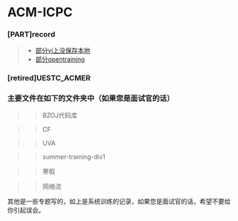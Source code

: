 # ACM-ICPC
### [PART]record
> - [部分vj上没保存本地](https://vjudge.net/user/lzuqer)
> - [部分opentraining](http://opentrains.snarknews.info)
### [retired]UESTC_ACMER
### 主要文件在如下的文件夹中（如果您是面试官的话）
>> BZOJ代码库

>> CF

>> UVA

>> summer-training-div1

>> 寒假

>> 网络流

其他是一些专题写的，如上是系统训练的记录，如果您是面试官的话，希望不要给你引起误会。
